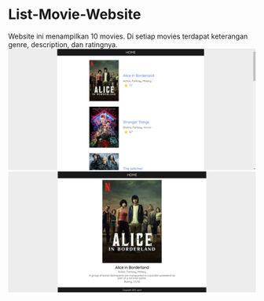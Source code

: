 # List-Movie-Website
Website ini menampilkan 10 movies. Di setiap movies terdapat keterangan genre, description, dan ratingnya.
![home](src/pictures/home.png) 
![description](src/pictures/description.png)